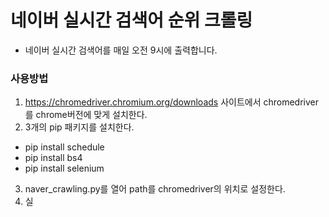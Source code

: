 # 네이버 실시간 검색어 순위 크롤링
- 네이버 실시간 검색어를 매일 오전 9시에 출력합니다.

### 사용방법
1. https://chromedriver.chromium.org/downloads 사이트에서 chromedriver를 chrome버전에 맞게 설치한다.
2. 3개의 pip 패키지를 설치한다.
  - pip install schedule
  - pip install bs4
  - pip install selenium
3. naver_crawling.py를 열어 path를 chromedriver의 위치로 설정한다.
4. 실
